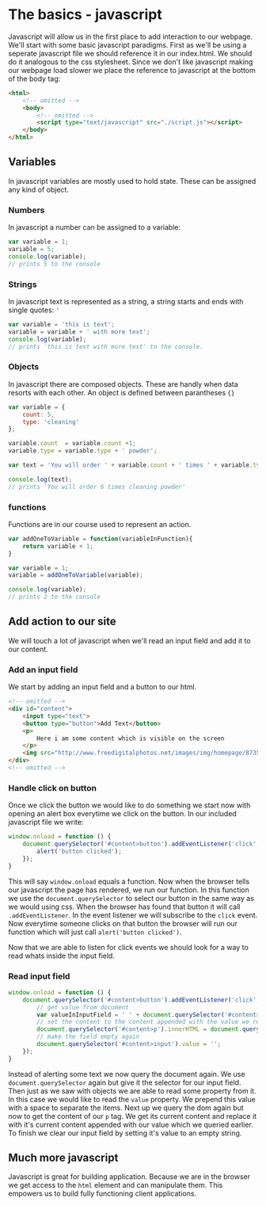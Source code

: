 # The basics - javascript

Javascript will allow us in the first place to add interaction to our webpage. We'll start with some basic javascript paradigms. First as we'll be using a seperate javascript file we should reference it in our index.html. We should do it analogous to the css stylesheet. Since we don't like javascript making our webpage load slower we place the reference to javascript at the bottom of the body tag:

```html
<html>
    <!-- omitted -->
    <body>
        <!-- omitted -->
        <script type="text/javascript" src="./script.js"></script>
    </body>
</html>
```

## Variables

In javascript variables are mostly used to hold state. These can be assigned any kind of object.


### Numbers
In javascript a number can be assigned to a variable:

```javascript
var variable = 1;
variable = 5;
console.log(variable);
// prints 5 to the console
```

### Strings
In javascript text is represented as a string, a string starts and ends with single quotes: `'`

```javascript
var variable = 'this is text';
variable = variable + ' with more text';
console.log(variable);
// prints 'this is text with more text' to the console.
```

### Objects
In javascript there are composed objects. These are handly when data resorts with each other. An object is defined between parantheses `{}`

```javascript
var variable = {
    count: 5,
    type: 'cleaning'
};

variable.count  = variable.count +1;
variable.type = variable.type + ' powder';

var text = 'You will order ' + variable.count + ' times ' + variable.type;

console.log(text);
// prints 'You will order 6 times cleaning powder'
```

### functions
Functions are in our course used to represent an action.

```javascript
var addOneToVariable = function(variableInFunction){
    return variable + 1;
}

var variable = 1;
variable = addOneToVariable(variable);

console.log(variable);
// prints 2 to the console
```

## Add action to our site

We will touch a lot of javascript when we'll read an input field and add it to our content.

### Add an input field
We start by adding an input field and a button to our html.

```html
<!-- omitted -->
<div id="content">
    <input type="text">
    <button type="button">Add Text</button>
    <p>
        Here i am some content which is visible on the screen
    </p>
    <img src="http://www.freedigitalphotos.net/images/img/homepage/87357.jpg">
</div>
<!-- omitted -->
```

### Handle click on button

Once we click the button we would like to do something we start now with opening an alert box everytime we click on the button. In our included javascript file we write:

```javascript
window.onload = function () {
    document.querySelector('#content>button').addEventListener('click', function () {
        alert('button clicked');
    });
}
```

This will say `window.onload` equals a function. Now when the browser tells our javascript the page has rendered, we run our function. In this function we use the `document.querySelector` to select our button in the same way as we would using css. When the browser has found that button it will call `.addEventListener`. In the event listener we will subscribe to the `click` event. Now everytime someone clicks on that button the browser will run our function which will just call `alert('button clicked')`.

Now that we are able to listen for click events we should look for a way to read whats inside the input field.

### Read input field

```javascript
window.onload = function () {
    document.querySelector('#content>button').addEventListener('click', function () {
        // get value from document
        var valueInInputField = ' ' + document.querySelector('#content>input').value;
        // set the content to the content appended with the value we read from the input field
        document.querySelector('#content>p').innerHTML = document.querySelector('#content>p').innerHTML + valueInInputField;
        // make the field empty again
        document.querySelector('#content>input').value = ''; 
    });
}
```

Instead of alerting some text we now query the document again. We use `document.querySelector` again but give it the selector for our input field. Then just as we saw with objects we are able to read some property from it. In this case we would like to read the `value` property. We prepend this value with a space to separate the items. Next up we query the dom again but now to get the content of our `p` tag. We get its current content and replace it with it's current content appended with our value which we queried earlier. To finish we clear our input field by setting it's value to an empty string. 

## Much more javascript

Javascript is great for building application. Because we are in the browser we get access to the `html` element and can manipulate them. This empowers us to build fully functioning client applications.
